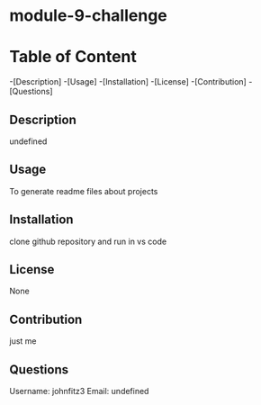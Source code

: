 
  # module-9-challenge


# Table of Content
-[Description]
-[Usage]
-[Installation]
-[License]
-[Contribution]
-[Questions]



## Description
undefined

## Usage
 To generate readme files about projects

## Installation
clone github repository and run in vs code

## License
None

## Contribution
 just me

## Questions
Username: johnfitz3
Email: undefined

